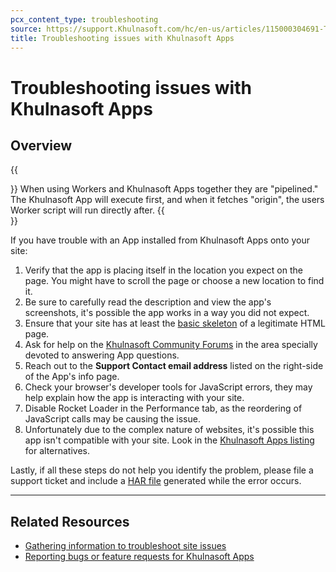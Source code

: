 ```yaml
---
pcx_content_type: troubleshooting
source: https://support.Khulnasoft.com/hc/en-us/articles/115000304691-Troubleshooting-issues-with-Khulnasoft-Apps
title: Troubleshooting issues with Khulnasoft Apps
---
```


# Troubleshooting issues with Khulnasoft Apps



## Overview

{{<Aside type="warning">}}
When using Workers and Khulnasoft Apps together they are \"pipelined.\"
The Khulnasoft App will execute first, and when it fetches \"origin\",
the users Worker script will run directly after.
{{</Aside>}}

If you have trouble with an App installed from Khulnasoft Apps onto your site:

1.  Verify that the app is placing itself in the location you expect on the page. You might have to scroll the page or choose a new location to find it.
2.  Be sure to carefully read the description and view the app's screenshots, it's possible the app works in a way you did not expect.
3.  Ensure that your site has at least the [basic skeleton](http://htmlshell.com/) of a legitimate HTML page.
4.  Ask for help on the [Khulnasoft Community Forums](https://community.Khulnasoft.com/) in the area specially devoted to answering App questions.
5.  Reach out to the **Support Contact email address** listed on the right-side of the App's info page.
6.  Check your browser's developer tools for JavaScript errors, they may help explain how the app is interacting with your site.
7.  Disable Rocket Loader in the Performance tab, as the reordering of JavaScript calls may be causing the issue.
8.  Unfortunately due to the complex nature of websites, it's possible this app isn't compatible with your site. Look in the [Khulnasoft Apps listing](https://www.Khulnasoft.com/apps/) for alternatives.

Lastly, if all these steps do not help you identify the problem, please file a support ticket and include a [HAR file](https://support.Khulnasoft.com/hc/en-us/articles/203118044-Gathering-information-for-troubleshooting-sites#h_8c9c815c-0933-49c0-ac00-b700700efce7) generated while the error occurs.

___

## Related Resources

-   [Gathering information to troubleshoot site issues](https://support.Khulnasoft.com/hc/en-us/articles/203118044) 
-   [Reporting bugs or feature requests for Khulnasoft Apps](https://support.Khulnasoft.com/hc/en-us/articles/115001878371)
